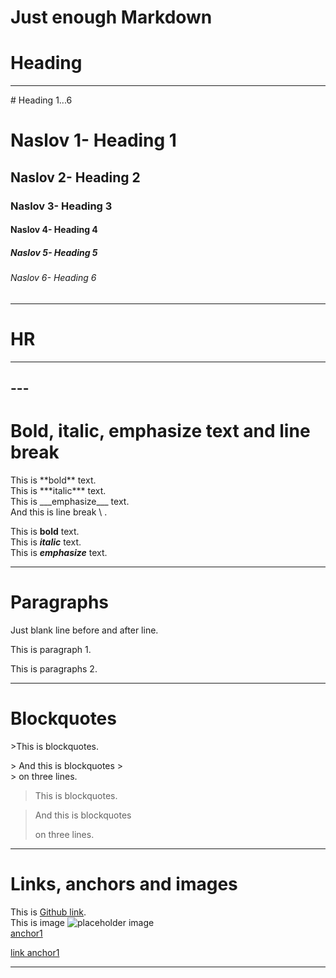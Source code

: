 # Just enough Markdown

# Heading
---
\# Heading 1...6
# Naslov 1- Heading 1
## Naslov 2- Heading 2
### Naslov 3- Heading 3
#### Naslov 4- Heading 4
##### Naslov 5- Heading 5
###### Naslov 6- Heading 6
---
# HR
---
\---
---
# Bold, italic, emphasize text and line break

This is \*\*bold\*\* text.  
This is \*\*\*italic\*\*\* text.  
This is \_\_\_emphasize\_\_\_ text.  
And this is line break \  .

This is **bold** text.  
This is ***italic*** text.  
This is ___emphasize___ text.

---
# Paragraphs
Just blank line before and after line.


This is paragraph 1.

This is paragraphs 2.

---
# Blockquotes
\>This is blockquotes.  
 
\> And this is blockquotes
\>  
\> on three lines.  

>This is blockquotes.

> And this is blockquotes
>
> on three lines.  
---
# Links, anchors and images

This is [Github link](https://github.com).  
This is image ![placeholder image](http://via.placeholder.com/100x100)  
[anchor1](#anchor1-in-markdown)  

[link anchor1](#anchor1-in-markdown)

---






